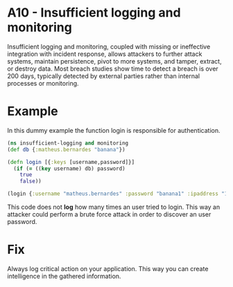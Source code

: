 # A10 - Insufficient logging and monitoring 

Insufficient logging and monitoring, coupled with missing or ineffective integration with incident response, allows attackers to further attack systems, maintain persistence, pivot to more systems, and tamper, extract, or destroy data. Most breach studies show time to detect a breach is over 200 days, typically detected by external parties rather than internal processes or monitoring.

# Example

In this dummy example the function login is responsible for authentication.

```clojure
(ns insufficient-logging and monitoring
(def db {:matheus.bernardes "banana"})

(defn login [{:keys [username,password]}]
  (if (= ((key username) db) password)
    true
    false))

(login {:username "matheus.bernardes" :password "banana1" :ipaddress "187.115.25.164"}
```

This code does not **log** how many times an user tried to login. This way an attacker could perform a brute force attack in order to discover an user password.

# Fix

Always log critical action on your application. This way you can create intelligence in the gathered information.

